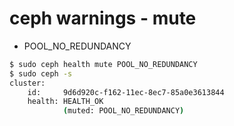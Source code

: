 # ceph warnings - mute

- POOL_NO_REDUNDANCY
```bash
$ sudo ceph health mute POOL_NO_REDUNDANCY
$ sudo ceph -s
cluster:
    id:     9d6d920c-f162-11ec-8ec7-85a0e3613844
    health: HEALTH_OK
            (muted: POOL_NO_REDUNDANCY)
```